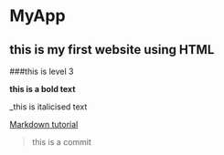 # MyApp

## this is my first website using HTML

###this is level 3 

**this is a bold text**

_this is italicised text

[Markdown tutorial](https://guides.github.com/features/mastering-markdown/)

>this is a commit
